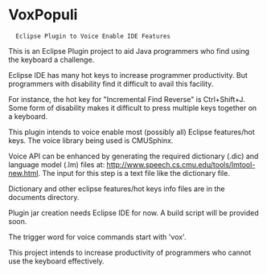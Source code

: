 # VoxPopuli
      Eclipse Plugin to Voice Enable IDE Features

This is an Eclipse Plugin project to aid Java programmers who find using the keyboard a challenge. 

Eclipse IDE has many hot keys to increase programmer productivity. But programmers with disability find it difficult to avail this facility. 

For instance, the hot key for "Incremental Find Reverse" is Ctrl+Shift+J. Some form of disability makes it difficult to press multiple keys together on a keyboard.

This plugin intends to voice enable most (possibly all) Eclipse features/hot keys. The voice library being used is CMUSphinx.

Voice API can be enhanced by generating the required dictionary (.dic) and language model (.lm) files at: http://www.speech.cs.cmu.edu/tools/lmtool-new.html. The input for this step is a text file like the dictionary file.

Dictionary and other eclipse features/hot keys info files are in the documents directory.

Plugin jar creation needs Eclipse IDE for now. A build script will be provided soon.

The trigger word for voice commands start with 'vox'.

This project intends to increase productivity of programmers who cannot use the keyboard effectively. 

